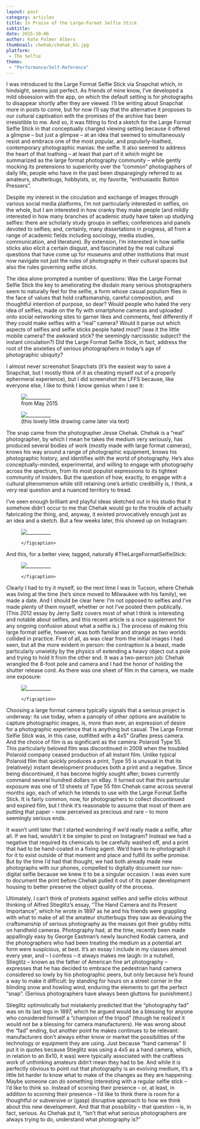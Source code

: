 ```yaml
---
layout: post
category: articles
title: In Praise of the Large-Format Selfie Stick
subtitle:
date: 2015-10-06
author: Kate Palmer Albers
thumbnail: chehak/chehak_01.jpg
platform: 
 - The Selfie
theme:
 - "Performance/Self-Reference"
---
```

I was introduced to the Large Format Selfie Stick via Snapchat which, in hindsight, seems just perfect. As friends of mine know, I’ve developed a mild obsession with the app, on which the default setting is for photographs to disappear shortly after they are viewed. I’ll be writing about Snapchat more in posts to come, but for now I’ll say that the alternative it proposes to our cultural captivation with the promises of the archive has been irresistible to me. And so, it was fitting to find a sketch for the Large Format Selfie Stick in that conceptually charged viewing setting because it offered a glimpse – but just a glimpse – at an idea that seemed to simultaneously resist and embrace one of the most popular, and popularly-loathed, contemporary photographic manias: the selfie. It also seemed to address the heart of that loathing – at least that part of it which might be summarized as the large format photography community – while gently mocking its pretensions to superiority over the “common” photographers of daily life, people who have in the past been disparagingly referred to as amateurs, shutterbugs, hobbyists, or, my favorite, “enthusiastic Button Pressers”.

Despite my interest in the circulation and exchange of images through various social media platforms, I’m not particularly interested in selfies, on the whole, but I am interested in how cranky they make people (and mildly interested in how many branches of academic study have taken up studying selfies: there are scholarly study groups in selfies; conferences and panels devoted to selfies; and, certainly, many dissertations in progress, all from a range of academic fields including sociology, media studies, communication, and literature). By extension, I’m interested in how selfie sticks also elicit a certain disgust, and fascinated by the real cultural questions that have come up for museums and other institutions that must now navigate not just the rules of photography in their cultural spaces but also the rules governing selfie sticks. 

The idea alone prompted a number of questions: Was the Large Format Selfie Stick the key to ameliorating the disdain many serious photographers seem to naturally feel for the selfie, a form whose casual populism flies in the face of values that hold craftsmanship, careful composition, and thoughtful intention of purpose, so dear? Would people who hated the very idea of selfies, made on the fly with smartphone cameras and uploaded onto social networking sites to garner likes and comments, feel differently if they could make selfies with a “real” camera? Would it parse out which aspects of selfies and selfie sticks people hated most? (was it the little mobile camera? the awkward stick? the seemingly narcissistic subject? the instant circulation?)  Did the Large Format Selfie Stick, in fact, address the root of the anxieties of serious photographers in today’s age of photographic ubiquity? 

I almost never screenshot Snapchats (it’s the easiest way to save a Snapchat, but I mostly think of it as cheating myself out of a properly ephermeral experience), but I did screenshot the LFFS because, like everyone else, I like to think I know genius when I see it:

<figure class="figure-md">
	<img src="../assets/images/chehak/Chehak_LFFS_Snapchat_cropped.jpg" alt="__________" />
	<figcaption>
		from May 2015
	</figcaption>
</figure>

<figure class="figure-md">
	<img src="../assets/images/chehak/Chehak_LFFS_drawing.jpg" alt="__________" />
	<figcaption>
		(this lovely little drawing came later via text)
	</figcaption>
</figure>

The snap came from the photographer Jesse Chehak. Chehak is a “real” photographer, by which I mean he takes the medium very seriously, has produced several bodies of work (mostly made with large format cameras), knows his way around a range of photographic equipment, knows his photographic history, and identifies with the world of photography. He’s also conceptually-minded, experimental, and willing to engage with photography across the spectrum, from its most populist expressions to its tightest community of insiders. But the question of how, exactly, to engage with a cultural phenomenon while still retaining one’s artistic credibility is, I think, a very real question and a nuanced territory to tread.

I’ve seen enough brilliant and playful ideas sketched out in his studio that it somehow didn’t occur to me that Chehak would go to the trouble of actually fabricating the thing, and, anyway, it existed provocatively enough just as an idea and a sketch. But a few weeks later, this showed up on Instagram: 

<figure class="figure-md">
	<img src="../assets/images/chehak/Chehak_with_LFFS_cropped.jpg" alt="__________" />
	<figcaption>
		
	</figcaption>
</figure>

And this, for a better view, tagged, naturally #TheLargeFormatSelfieStick:

<figure class="figure-md">
	<img src="../assets/images/chehak/chehak_01_cropped.jpg" alt="__________" />
	<figcaption>
		
	</figcaption>
</figure>

Clearly I had to try it myself, so the next time I was in Tucson, where Chehak was living at the time (he’s since moved to Milwaukee with his family), we made a date. And I should be clear here: I’m not opposed to selfies and I’ve made plenty of them myself, whether or not I’ve posted them publically. (This 2012 essay by Jerry Saltz covers most of what I think is interesting and notable about selfies, and this recent article is a nice supplement for any ongoing confusion about what a selfie is.) The process of making this large format selfie, however, was both familiar and strange as two worlds collided in practice. First of all, as was clear from the initial images I had seen, but all the more evident in person: the contraption is a beast, made particularly unwieldy by the physics of extending a heavy object out a pole and trying to hold it from the other end. It was a two-person job: Chehak wrangled the 8-foot pole and camera and I had the honor of holding the shutter release cord. As there was one sheet of film in the camera, we made one exposure:

<figure class="figure-md">
	<img src="../assets/images/chehak/Chehak_print_in_housing_cropped.jpg" alt="__________" />
	<figcaption>
		
	</figcaption>
</figure>

Choosing a large format camera typically signals that a serious project is underway: its use today, when a panoply of other options are available to capture photographic images, is, more than ever, an expression of desire for a photographic experience that is anything but casual. The Large Format Selfie Stick was, in this case, outfitted with a 4x5” Graflex press camera. And the choice of film is as significant as the camera: Polaroid Type 55. This particularly beloved film was discontinued in 2008 when the troubled Polaroid company ceased production of all instant film. Unlike typical Polaroid film that quickly produces a print, Type 55 is unusual in that its (relatively) instant development produces both a print and a negative. Since being discontinued, it has become highly sought after; boxes currently command several hundred dollars on eBay. It turned out that this particular exposure was one of 13 sheets of Type 55 film Chehak came across several months ago, each of which he intends to use with the Large Format Selfie Stick. It is fairly common, now, for photographers to collect discontinued and expired film, but I think it’s reasonable to assume that most of them are putting that paper – now perceived as precious and rare – to more seemingly serious ends. 

It wasn’t until later that I started wondering if we’d really made a selfie, after all. If we had, wouldn’t it be simpler to post on Instagram? Instead we had a negative that required its chemicals to be carefully washed off, and a print that had to be hand-coated in a fixing agent. We’d have to re-photograph it for it to exist outside of that moment and place and fulfill its selfie promise. But by the time I’d had that thought, we had both already made new photographs with our phones, compelled to digitally document our non-digital selfie because we knew it to be a singular occasion. I was even sure to document the print before Chehak pulled it out of its paper development housing to better preserve the object quality of the process. 

Ultimately, I can’t think of protests against selfies and selfie sticks without thinking of Alfred Stieglitz’s essay, “The Hand Camera and its Present Importance”, which he wrote in 1897 as he and his friends were grappling with what to make of all the amateur shutterbugs they saw as devaluing the craftsmanship of serious photography as the masses got their grubby mitts on handheld cameras. Photography had, at the time, recently been made appallingly easy by George Eastman’s newly launched Kodak camera, and the photographers who had been treating the medium as a potential art form were suspicious, at best. It’s an essay I include in my classes almost every year, and – I confess – it always makes me laugh: in a nutshell, Stieglitz – known as the father of American fine art photography – expresses that he has decided to embrace the pedestrian hand camera considered so lowly by his photographic peers, but only because he’s found a way to make it difficult: by standing for hours on a street corner in the blinding snow and howling wind, enduring the elements to get the perfect “snap”. (Serious photographers have always been gluttons for punishment.)

Stieglitz optimistically but mistakenly predicted that the “photography fad” was on its last legs in 1897, which he argued would be a blessing for anyone who considered himself a “champion of the tripod” (though he realized it would not be a blessing for camera manufacturers). He was wrong about the “fad” ending, but another point he makes continues to be relevant: manufacturers don’t always either know or market the possibilities of the technology or equipment they are using. Just because “hand cameras” (I put it in quotes because Stieglitz was using a 4x5 as a hand camera, which, in relation to an 8x10, it was) were typically associated with the craftless work of unthinking amateurs didn’t mean they had to be. And while it is perfectly obvious to point out that photography is an evolving medium, it’s a little bit harder to know what to make of the changes as they are happening. Maybe someone can do something interesting with a regular selfie stick – I’d like to think so. Instead of scorning their presence – or, at least, in addition to scorning their presence – I’d like to think there is room for a thoughtful or subversive or (gasp) disruptive approach to how we think about this new development. And that that possibility – that question – is, in fact, serious. As Chehak put it, “Isn’t that what serious photographers are always trying to do, understand what photography is?”
